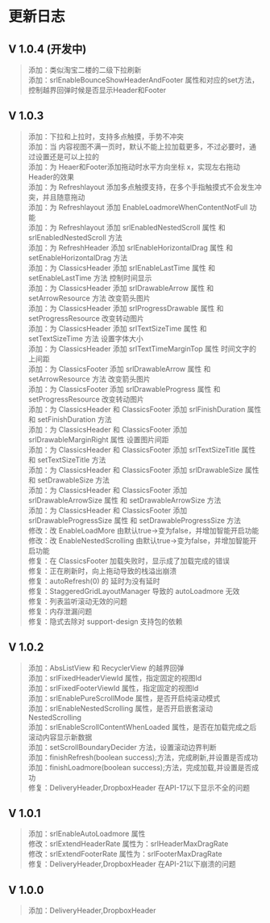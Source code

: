# 更新日志

## V 1.0.4 (开发中)  
>添加：类似淘宝二楼的二级下拉刷新  
>添加：srlEnableBounceShowHeaderAndFooter 属性和对应的set方法，控制越界回弹时候是否显示Header和Footer  

## V 1.0.3
>添加：下拉和上拉时，支持多点触摸，手势不冲突  
>添加：当 内容视图不满一页时，默认不能上拉加载更多，不过必要时，通过设置还是可以上拉的  
>添加：为 Heaer和Footer添加拖动时水平方向坐标 x，实现左右拖动Header的效果  
>添加：为 Refreshlayout 添加多点触摸支持，在多个手指触摸式不会发生冲突，并且随意拖动  
>添加：为 Refreshlayout 添加 EnableLoadmoreWhenContentNotFull 功能  
>添加：为 Refreshlayout 添加 srlEnabledNestedScroll 属性 和 srlEnabledNestedScroll 方法  
>添加：为 RefreshHeader 添加 srlEnableHorizontalDrag 属性 和 setEnableHorizontalDrag 方法  
>添加：为 ClassicsHeader 添加 srlEnableLastTime 属性 和 setEnableLastTime 方法 控制时间显示  
>添加：为 ClassicsHeader 添加 srlDrawableArrow 属性 和 setArrowResource 方法 改变箭头图片  
>添加：为 ClassicsHeader 添加 srlProgressDrawable 属性 和 setProgressResource 改变转动图片  
>添加：为 ClassicsHeader 添加 srlTextSizeTime 属性 和 setTextSizeTime 方法 设置字体大小  
>添加：为 ClassicsHeader 添加 srlTextTimeMarginTop 属性 时间文字的上间距  
>添加：为 ClassicsFooter 添加 srlDrawableArrow 属性 和 setArrowResource 方法 改变箭头图片  
>添加：为 ClassicsFooter 添加 srlDrawableProgress 属性 和 setProgressResource 改变转动图片  
>添加：为 ClassicsHeader 和 ClassicsFooter 添加 srlFinishDuration 属性 和 setFinishDuration 方法  
>添加：为 ClassicsHeader 和 ClassicsFooter 添加 srlDrawableMarginRight 属性 设置图片间距  
>添加：为 ClassicsHeader 和 ClassicsFooter 添加 srlTextSizeTitle 属性 和 setTextSizeTitle 方法  
>添加：为 ClassicsHeader 和 ClassicsFooter 添加 srlDrawableSize 属性 和 setDrawableSize 方法  
>添加：为 ClassicsHeader 和 ClassicsFooter 添加 srlDrawableArrowSize 属性 和 setDrawableArrowSize 方法  
>添加：为 ClassicsHeader 和 ClassicsFooter 添加 srlDrawableProgressSize 属性 和 setDrawableProgressSize 方法  
>修改：改 EnableLoadMore 由默认true->变为false，并增加智能开启功能  
>修改：改 EnableNestedScrolling 由默认true->变为false，并增加智能开启功能  
>修复：在 ClassicsFooter 加载失败时，显示成了加载完成的错误  
>修复：正在刷新时，向上拖动导致的栈溢出崩溃  
>修复：autoRefresh(0) 的 延时为没有延时  
>修复：StaggeredGridLayoutManager 导致的 autoLoadmore 无效  
>修复：列表监听滚动无效的问题  
>修复：内存泄漏问题  
>修复：隐式去除对 support-design 支持包的依赖  

## V 1.0.2
>添加：AbsListView 和 RecyclerView 的越界回弹  
>添加：srlFixedHeaderViewId 属性，指定固定的视图Id  
>添加：srlFixedFooterViewId 属性，指定固定的视图Id  
>添加：srlEnablePureScrollMode 属性，是否开启纯滚动模式  
>添加：srlEnableNestedScrolling 属性，是否开启嵌套滚动NestedScrolling  
>添加：srlEnableScrollContentWhenLoaded 属性，是否在加载完成之后滚动内容显示新数据  
>添加：setScrollBoundaryDecider 方法，设置滚动边界判断  
>添加：finishRefresh(boolean success);方法，完成刷新,并设置是否成功  
>添加：finishLoadmore(boolean success);方法，完成加载,并设置是否成功  
>修复：DeliveryHeader,DropboxHeader 在API-17以下显示不全的问题  

## V 1.0.1
>添加：srlEnableAutoLoadmore 属性  
>修改：srlExtendHeaderRate 属性为：srlHeaderMaxDragRate  
>修改：srlExtendFooterRate 属性为：srlFooterMaxDragRate  
>修复：DeliveryHeader,DropboxHeader 在API-21以下崩溃的问题  

## V 1.0.0
>添加：DeliveryHeader,DropboxHeader  
